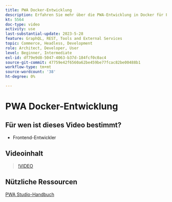 ```yaml
---
title: PWA Docker-Entwicklung
description: Erfahren Sie mehr über die PWA-Entwicklung in Docker für Frontend-Entwickler, damit sie mit Adobe Commerce bei Entwicklungsaufgaben zusammenarbeiten können.
kt: 5564
doc-type: video
activity: use
last-substantial-update: 2023-5-28
feature: GraphQL, REST, Tools and External Services
topic: Commerce, Headless, Development
role: Architect, Developer, User
level: Beginner, Intermediate
exl-id: df79e9d8-5047-4063-b37d-184fcf0c0ac4
source-git-commit: 47759e42f6560a62be459be77fcac82be00488b1
workflow-type: tm+mt
source-wordcount: '38'
ht-degree: 0%

---
```


# PWA Docker-Entwicklung

## Für wen ist dieses Video bestimmt?

- Frontend-Entwickler

## Videoinhalt

>[!VIDEO](https://video.tv.adobe.com/v/3430973?quality=12&learn=on&captions=ger)

## Nützliche Ressourcen

[PWA Studio-Handbuch](https://developer.adobe.com/commerce/pwa-studio/)
